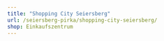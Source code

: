 ```yaml
---
title: "Shopping City Seiersberg"
url: /seiersberg-pirka/shopping-city-seiersberg/
shop: Einkaufszentrum
---
```

